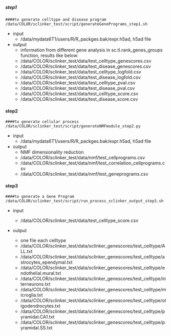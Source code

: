 ##### step1
```
####to generate celltype and disease program
/data/COLOR/sclinker_test/script/generateGenePrograms_step1.sh
```

* input
  * /data/mydata6T1/users/R/R_packges.bak/expr.h5ad, h5ad file
* output
  * information from different gene analysis in sc.tl.rank_genes_groups function, results like below:
  * /data/COLOR/sclinker_test/data/test_celltype_genescores.csv
  * /data/COLOR/sclinker_test/data/test_disease_genescores.csv
  * /data/COLOR/sclinker_test/data/test_celltype_logfold.csv
  * /data/COLOR/sclinker_test/data/test_disease_logfold.csv
  * /data/COLOR/sclinker_test/data/test_celltype_pval.csv
  * /data/COLOR/sclinker_test/data/test_disease_pval.csv
  * /data/COLOR/sclinker_test/data/test_celltype_score.csv
  * /data/COLOR/sclinker_test/data/test_disease_score.csv

#### step2
```
####to generate cellular process
/data/COLOR/sclinker_test/script/generateNMFmodule_step2.py
```

* input 
  * /data/mydata6T1/users/R/R_packges.bak/expr.h5ad, h5ad file
* output
  * NMF dimensionality reduction
  * /data/COLOR/sclinker_test/data/nmf/test_cellprograms.csv
  * /data/COLOR/sclinker_test/data/nmf/test_correlation_cellprograms.csv
  * /data/COLOR/sclinker_test/data/nmf/test_geneprograms.csv

#### step3
```
####to generate a Gene Program
/data/COLOR/sclinker_test/script/run_process_sclinker_output_step3.sh
```

* input
  * /data/COLOR/sclinker_test/data/test_celltype_score.csv

* output
  * one file each celltype
  * /data/COLOR/sclinker_test/data/sclinker_genescores/test_celltype/ALL.txt
  * /data/COLOR/sclinker_test/data/sclinker_genescores/test_celltype/astrocytes_ependymal.txt
  * /data/COLOR/sclinker_test/data/sclinker_genescores/test_celltype/endothelial.mural.txt
  * /data/COLOR/sclinker_test/data/sclinker_genescores/test_celltype/interneurons.txt
  * /data/COLOR/sclinker_test/data/sclinker_genescores/test_celltype/microglia.txt
  * /data/COLOR/sclinker_test/data/sclinker_genescores/test_celltype/oligodendrocytes.txt
  * /data/COLOR/sclinker_test/data/sclinker_genescores/test_celltype/pyramidal.CA1.txt
  * /data/COLOR/sclinker_test/data/sclinker_genescores/test_celltype/pyramidal.SS.txt
